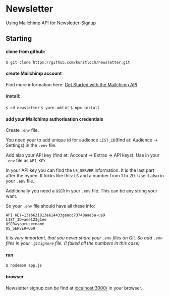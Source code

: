 # Newsletter
Using Mailchimp API for Newsletter-Signup


## Starting

#### clone from github:

`$ git clone https://github.com/kunstloch/newsletter.git`


#### create Mailchimp account

Find more information here: 
[Get Started with the Mailchimp API](https://mailchimp.com/developer/)


#### install:

`$ cd newsletter`
`$ yarn add` or `$ npm install`


#### add your Mailchimp authorisation credentials

Create `.env` file.

You need your to add unique id for audience `LIST_ID`(find at: Audience -> Settings) in the `.env` file.

Add also your API key (find at: Account ->  Extras -> API keys). Use in your `.env` file as `API_KEY`

In your API key you can find the `US_SERVER` information. It is the last part after the hypen. It lokks like this: `US` and a number from 1 to 20. 
Use it also in your `.env` file. 

Additionally you need a `USER` in your `.env` file. This can be any string your want.

So your `.env` file should have all these info:

```
API_KEY=13ab63i813ee14433geacc73748aae5a-us9
LIST_ID=aee123g1ee
USER=yourusername
US_SERVER=US9
```

*It is very important, that you never share your `.env` files on Git. 
So add `.env` files in your `.gitignore` file. (I faked all the numbers in this case)*


#### run

`$ nodemon app.js`


#### browser

Newsletter signup can be find at [localhost:3000/](http://localhost:3000/) in your browser. 

